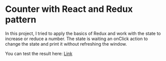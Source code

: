 # Counter with React and Redux pattern

In this project, I tried to apply the basics of Redux and work with the state to increase or reduce a number. The state is waiting an onClick action to change the state and print it without refreshing the window.

You can test the result here: [Link](https://rubenvalls.github.io/counter_redux-with-react/)
